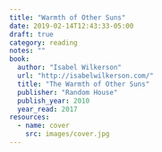 ```yaml
---
title: "Warmth of Other Suns"
date: 2019-02-14T12:43:33-05:00
draft: true
category: reading
notes: ""
book:
  author: "Isabel Wilkerson"
  url: "http://isabelwilkerson.com/"
  title: "The Warmth of Other Suns"
  publisher: "Random House"
  publish_year: 2010
  year_read: 2017
resources:
  - name: cover
    src: images/cover.jpg
---
```



